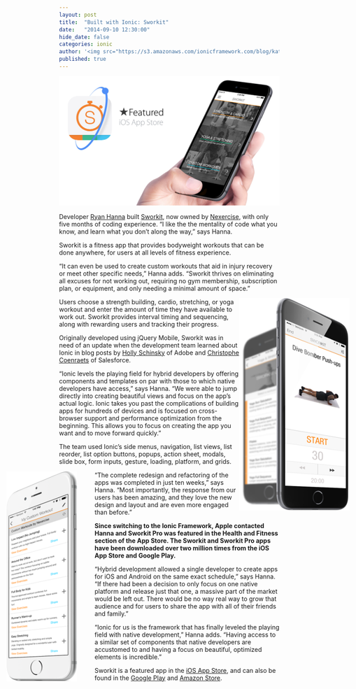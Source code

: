 ```yaml
---
layout: post
title:  "Built with Ionic: Sworkit"
date:   "2014-09-10 12:30:00"
hide_date: false
categories: ionic
author: '<img src="https://s3.amazonaws.com/ionicframework.com/blog/katie-md.jpg" class="author-icon">Katie'
published: true
---
```


<img class="showcase-image" src="/img/blog/sworkit-header.jpg">

Developer [Ryan Hanna](https://twitter.com/heryandotus) built [Sworkit](http://sworkit.com/), now owned by [Nexercise](http://www.nexercise.com/), with only five months of coding experience. “I like the the mentality of code what you know, and learn what you don’t along the way,” says Hanna.  

Sworkit is a fitness app that provides bodyweight workouts that can be done anywhere, for users at all levels of fitness experience. 

<!-- more -->

“It can even be used to create custom workouts that aid in injury recovery or meet other specific needs,” Hanna adds. “Sworkit thrives on eliminating all excuses for not working out, requiring no gym membership, subscription plan, or equipment, and only needing a minimal amount of space.” 

<div style="float: right; margin-right: -160px; width: 50%;">
  <a href="http://ionicframework.com/img/blog/sworkit-preview-right.png"><img src="/img/blog/sworkit-preview-right.png"></a>
</div>

Users choose a strength building, cardio, stretching, or yoga workout and enter the amount of time they have available to work out. Sworkit provides interval timing and sequencing, along with rewarding users and tracking their progress.

Originally developed using jQuery Mobile, Sworkit was in need of an update when the development team learned about Ionic in blog posts by [Holly Schinsky](https://twitter.com/devgirlfl) of Adobe and [Christophe Coenraets](https://twitter.com/ccoenraets) of Salesforce.

“Ionic levels the playing field for hybrid developers by offering components and templates on par with those to which native developers have access,” says Hanna. “We were able to jump directly into creating beautiful views and focus on the app’s actual logic. Ionic takes you past the complications of building apps for hundreds of devices and is focused on cross-browser support and performance optimization from the beginning. This allows you to focus on creating the app you want and to move forward quickly.”

The team used Ionic’s side menus, navigation, list views, list reorder, list option buttons, popups, action sheet, modals, slide box, form inputs, gesture, loading, platform, and grids.

<div style="float: left; margin-left: -120px; margin-right: 40px; width: 32%;">
  <a href="http://ionicframework.com/img/blog/sworkit-preview-left.png"><img src="/img/blog/sworkit-preview-left.png"></a>
</div>

“The complete redesign and refactoring of the apps was completed in just ten weeks,” says Hanna. “Most importantly, the response from our users has been amazing, and they love the new design and layout and are even more engaged than before.”

<strong>Since switching to the Ionic Framework, Apple contacted Hanna and Sworkit Pro was featured in the Health and Fitness section of the App Store. The Sworkit and Sworkit Pro apps have been downloaded over two million times from the iOS App Store and Google Play.</strong>

“Hybrid development allowed a single developer to create apps for iOS and Android on the same exact schedule,” says Hanna. “If there had been a decision to only focus on one native platform and release just that one, a massive part of the market would be left out. There would be no way real way to grow that audience and for users to share the app with all of their friends and family.”

“Ionic for us is the framework that has finally leveled the playing field with native development,” Hanna adds. “Having access to a similar set of components that native developers are accustomed to and having a focus on beautiful, optimized elements is incredible.” 

Sworkit is a featured app in the [iOS App Store](https://itunes.apple.com/us/app/sworkit-daily-circuit-training/id527219710?mt=8&ign-mpt=uo%3D4), and can also be found in the [Google Play](https://play.google.com/store/apps/details?id=sworkitapp.sworkit.com) and [Amazon Store](http://www.amazon.com/gp/product/B00GWYAC4W/ref=Sworkit-Circuit-Training-Workouts).

